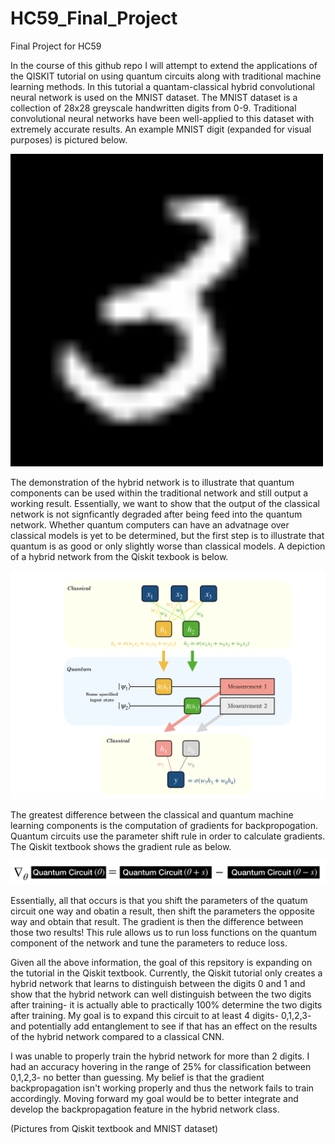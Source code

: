 

# HC59_Final_Project
Final Project for HC59


In the course of this github repo I will attempt to extend the applications of the QISKIT tutorial on using quantum circuits along with traditional machine learning methods. In this tutorial a quantam-classical hybrid convolutional neural network is used on the MNIST dataset. The MNIST dataset is a collection of 28x28 greyscale handwritten digits from 0-9. Traditional convolutional neural networks have been well-applied to this dataset with extremely accurate results. An example MNIST digit (expanded for visual purposes) is pictured below.


![MNIST Digit](https://github.com/JoshR220/HC59_Final_Project/blob/main/images/MNIST_figure.png)


The demonstration of the hybrid network is to illustrate that quantum components can be used within the traditional network and still output a working result. Essentially, we want to show that the output of the classical network is not signficantly degraded after being feed into the quantum network. Whether quantum computers can have an advatnage over classical models is yet to be determined, but the first step is to illustrate that quantum is as good or only slightly worse than classical models. A depiction of a hybrid network from the Qiskit texbook is below. 

![layers](https://github.com/JoshR220/HC59_Final_Project/blob/main/images/layers_qiskit.png)

The greatest difference between the classical and quantum machine learning components is the computation of gradients for backpropogation. Quantum circuits use the parameter shift rule in order to calculate gradients. The Qiskit textbook shows the gradient rule as below. 

![gradient](https://github.com/JoshR220/HC59_Final_Project/blob/main/images/quantumgradient.png)

Essentially, all that occurs is that you shift the parameters of the quatum circuit one way and obatin a result, then shift the parameters the opposite way and obtain that result. The gradient is then the difference between those two results! This rule allows us to run loss functions on the quantum component of the network and tune the parameters to reduce loss. 

Given all the above information, the goal of this repsitory is expanding on the tutorial in the Qiskit textbook. Currently, the Qiskit tutorial only creates a hybrid network that learns to distinguish between the digits 0 and 1 and show that the hybrid network can well distinguish between the two digits after training- it is actually able to practically 100% determine the two digits after training. My goal is to expand this circuit to at least 4 digits- 0,1,2,3- and potentially add entanglement to see if that has an effect on the results of the hybrid network compared to a classical CNN. 

I was unable to properly train the hybrid network for more than 2 digits. I had an accuracy hovering in the range of 25% for classification between 0,1,2,3- no better than guessing. My belief is that the gradient backpropagation isn't working properly and thus the network fails to train accordingly. Moving forward my goal would be to better integrate and develop the backpropagation feature in the hybrid network class. 
 
 (Pictures from Qiskit textbook and MNIST dataset)
